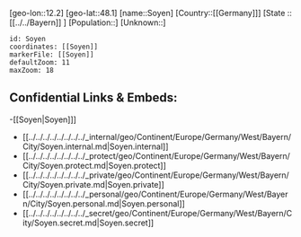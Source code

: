 ﻿---
location: [48.1,12.2]
mapzoom: [7,12] 
mapmarker: city 
type: City
tags:
- geo/City


SpocWebEntityId: 34398
isDeleted: false
confidential: public

---
[geo-lon::12.2]
[geo-lat::48.1]
[name::Soyen]
[Country::[[Germany]]]
[State :: [[../../Bayern]] ]
[Population::]
[Unknown::]


```leaflet
id: Soyen
coordinates: [[Soyen]]
markerFile: [[Soyen]]
defaultZoom: 11 
maxZoom: 18
```


## Confidential Links & Embeds: 
-[[Soyen|Soyen]]] 
- [[../../../../../../../../_internal/geo/Continent/Europe/Germany/West/Bayern/City/Soyen.internal.md|Soyen.internal]] 
- [[../../../../../../../../_protect/geo/Continent/Europe/Germany/West/Bayern/City/Soyen.protect.md|Soyen.protect]] 
- [[../../../../../../../../_private/geo/Continent/Europe/Germany/West/Bayern/City/Soyen.private.md|Soyen.private]] 
- [[../../../../../../../../_personal/geo/Continent/Europe/Germany/West/Bayern/City/Soyen.personal.md|Soyen.personal]] 
- [[../../../../../../../../_secret/geo/Continent/Europe/Germany/West/Bayern/City/Soyen.secret.md|Soyen.secret]] 
